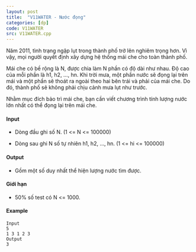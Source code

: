 ```yaml
---
layout: post
title:  "V11WATER - Nước đọng"
categories: [dp]
code: V11WATER
src: V11WATER.cpp
---
```



Năm 2011, tình trạng ngập lụt trong thành phố trở lên nghiêm trọng hơn. Vì vậy, mọi người quyết định xây dựng hệ thống mái che cho toàn thành phố.

  
Mái che có bề rộng là N, được chia làm N phần có độ dài như nhau. Độ cao của mỗi phần là h1, h2, ..., hn. Khi trời mưa, một phần nước sẽ đọng lại trên mái và một phần sẽ thoát ra ngoài theo hai bên trái và phải của mái che. Do đó, thành phố sẽ không phải chịu cảnh mưa lụt như trước.

  
Nhằm mục đích bảo trì mái che, bạn cần viết chương trình tính lượng nước lớn nhất có thể đọng lại trên mái che.

#### Input

*   Dòng đầu ghi số N. (1 <= N <= 100000)

*   Dòng sau ghi N số tự nhiên h1, h2, ..., hn. (1 <= hi <= 100000)

#### Output

*   Gồm một số duy nhất thể hiện lượng nước tìm được.

#### Giới hạn

*   50% số test có N <= 1000.

#### Example

```
Input
5  
1 3 1 2 3  
Output  
3
```

<!--more-->

